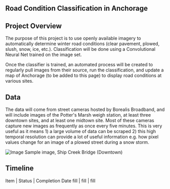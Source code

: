 ## Road Condition Classification in Anchorage

## Project Overview

The purpose of this project is to use openly available imagery to automatically determine winter road conditions (clear pavement, plowed, slush, snow, ice, etc.). Classification will be done using a Convolutional Neural Net trained on the image set. 

Once the classifier is trained, an automated process will be created to regularly pull images from their source, run the classification, and update a map of Anchorage (to be added to this page) to display road conditions at various sites. 

## Data
The data will come from street cameras hosted by Borealis Broadband, and will include images of the Potter's Marsh weigh station, at least three downtown sites, and at least one midtown site. Most of these cameras capture new images as frequently as once every five minutes. This is very useful as it means 1) a large volume of data can be scraped 2) this high temporal resolution can provide a lot of useful information e.g. how pixel values change for an image of a plowed street during a snow storm.

![Image](https://webcams.borealisbroadband.net/shipcreek/shipcreekmega.jpg)
Sample image, Ship Creek Bridge (Downtown)

## Timeline
Item | Status | Completion Date
fill | fill | fill
